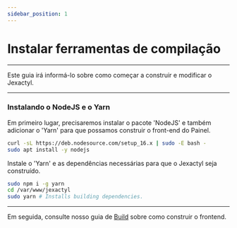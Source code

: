```yaml
---
sidebar_position: 1
---
```


# Instalar ferramentas de compilação

***

Este guia irá informá-lo sobre como começar a construir e modificar o Jexactyl.

***

### Instalando o NodeJS e o Yarn

Em primeiro lugar, precisaremos instalar o pacote 'NodeJS' e também adicionar o 'Yarn' para que possamos construir o front-end do Painel.

```bash
curl -sL https://deb.nodesource.com/setup_16.x | sudo -E bash -
sudo apt install -y nodejs
```

Instale o 'Yarn' e as dependências necessárias para que o Jexactyl seja construído.

```bash
sudo npm i -g yarn
cd /var/www/jexactyl
sudo yarn # Installs building dependencies.
```

***

Em seguida, consulte nosso guia de [Build](/docs/3%20-%20Jexactyl//6%20-%20Extras/3%20-%20Desenvolvimento/construindo.md) sobre como construir o frontend.
